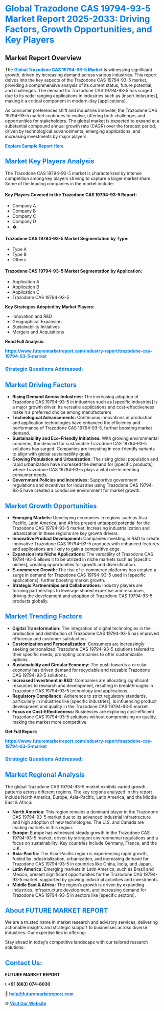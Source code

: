 <h1 style="color: #007BFF;">Global Trazodone CAS 19794-93-5 Market Report 2025-2033: Driving Factors, Growth Opportunities, and Key Players</h1>

<section id="overview">
<h2>Market Report Overview</h2>
<p>The <a href="https://www.futuremarketreport.com/industry-report/trazodone-cas-19794-93-5-market" style="color: #007BFF; text-decoration: none;"><strong>Global Trazodone CAS 19794-93-5 Market</strong></a> is witnessing significant growth, driven by increasing demand across various industries. This report delves into the key aspects of the Trazodone CAS 19794-93-5 market, providing a comprehensive analysis of its current status, future potential, and challenges. The demand for Trazodone CAS 19794-93-5 has surged due to its wide-ranging applications in industries such as [insert industries], making it a critical component in modern-day [applications].</p>
<p>As consumer preferences shift and industries innovate, the Trazodone CAS 19794-93-5 market continues to evolve, offering both challenges and opportunities for stakeholders. The global market is expected to expand at a substantial compound annual growth rate (CAGR) over the forecast period, driven by technological advancements, emerging applications, and increasing investments by major players.</p>
</section>

<section id="overview">
<p><a href="https://www.futuremarketreport.com/request-sample/reportId=120529" style="color: #007BFF; text-decoration: none;"><strong>Explore Sample Report Here</strong></a></p>
</section>

<section id="key-players">
<h2 style="color: #007BFF;">Market Key Players Analysis</h2>
<p>The Trazodone CAS 19794-93-5 market is characterized by intense competition among key players striving to capture a larger market share. Some of the leading companies in the market include:</p>
<h4>Key Players Covered in the Trazodone CAS 19794-93-5 Report:</h4>
<ul><li>Company A</li><li>Company B</li><li>Company C</li><li>Company D</li><li>�</li></ul>
<h4>Trazodone CAS 19794-93-5 Market Segmentation by Type:</h4>
<ul><li>Type A</li><li>Type B</li><li>Others</li></ul>

<h4>Trazodone CAS 19794-93-5 Market Segmentation by Application:</h4>
<ul><li>Application A</li><li>Application B</li><li>Application C</li><li>Trazodone CAS 19794-93-5</li></ul>
<p><strong>Key Strategies Adopted by Market Players:</strong></p>
<ul>
<li>Innovation and R&D</li>
<li>Geographical Expansion</li>
<li>Sustainability Initiatives</li>
<li>Mergers and Acquisitions</li>
</ul>
</section>

<section>
<p><strong>Read Full Analysis: </strong></p><a href="https://www.futuremarketreport.com/industry-report/trazodone-cas-19794-93-5-market" style="color: #007BFF; text-decoration: none;"><strong>https://www.futuremarketreport.com/industry-report/trazodone-cas-19794-93-5-market</strong></a>
<h3 style="color: #007BFF;">Strategic Questions Addressed:</h3>
</section>

<section id="driving-factors">
<h2 style="color: #007BFF;">Market Driving Factors</h2>
<ul>
<li><strong>Rising Demand Across Industries:</strong> The increasing adoption of Trazodone CAS 19794-93-5 in industries such as [specific industries] is a major growth driver. Its versatile applications and cost-effectiveness make it a preferred choice among manufacturers.</li>
<li><strong>Technological Advancements:</strong> Continuous innovations in production and application technologies have enhanced the efficiency and performance of Trazodone CAS 19794-93-5, further boosting market demand.</li>
<li><strong>Sustainability and Eco-Friendly Initiatives:</strong> With growing environmental concerns, the demand for sustainable Trazodone CAS 19794-93-5 solutions has surged. Companies are investing in eco-friendly variants to align with global sustainability goals.</li>
<li><strong>Growing Population and Urbanization:</strong> The rising global population and rapid urbanization have increased the demand for [specific products], where Trazodone CAS 19794-93-5 plays a vital role in meeting consumer needs.</li>
<li><strong>Government Policies and Incentives:</strong> Supportive government regulations and incentives for industries using Trazodone CAS 19794-93-5 have created a conducive environment for market growth.</li>
</ul>
</section>

<section id="growth-opportunities">
<h2 style="color: #007BFF;">Market Growth Opportunities</h2>
<ul>
<li><strong>Emerging Markets:</strong> Developing economies in regions such as Asia-Pacific, Latin America, and Africa present untapped potential for the Trazodone CAS 19794-93-5 market. Increasing industrialization and urbanization in these regions are key growth drivers.</li>
<li><strong>Innovative Product Development:</strong> Companies investing in R&D to create innovative Trazodone CAS 19794-93-5 products with enhanced features and applications are likely to gain a competitive edge.</li>
<li><strong>Expansion into Niche Applications:</strong> The versatility of Trazodone CAS 19794-93-5 allows it to be utilized in niche markets such as [specific niches], creating opportunities for growth and diversification.</li>
<li><strong>E-commerce Growth:</strong> The rise of e-commerce platforms has created a surge in demand for Trazodone CAS 19794-93-5 used in [specific applications], further boosting market growth.</li>
<li><strong>Strategic Partnerships and Collaborations:</strong> Industry players are forming partnerships to leverage shared expertise and resources, driving the development and adoption of Trazodone CAS 19794-93-5 products globally.</li>
</ul>
</section>

<section id="trending-factors">
<h2 style="color: #007BFF;">Market Trending Factors</h2>
<ul>
<li><strong>Digital Transformation:</strong> The integration of digital technologies in the production and distribution of Trazodone CAS 19794-93-5 has improved efficiency and customer satisfaction.</li>
<li><strong>Customization and Personalization:</strong> Consumers are increasingly seeking personalized Trazodone CAS 19794-93-5 solutions tailored to their specific needs, prompting companies to offer customizable options.</li>
<li><strong>Sustainability and Circular Economy:</strong> The push towards a circular economy has driven demand for recyclable and reusable Trazodone CAS 19794-93-5 solutions.</li>
<li><strong>Increased Investment in R&D:</strong> Companies are allocating significant resources to research and development, resulting in breakthroughs in Trazodone CAS 19794-93-5 technology and applications.</li>
<li><strong>Regulatory Compliance:</strong> Adherence to strict regulatory standards, particularly in industries like [specific industries], is influencing product development and quality in the Trazodone CAS 19794-93-5 market.</li>
<li><strong>Focus on Cost-Effectiveness:</strong> Businesses are exploring cost-efficient Trazodone CAS 19794-93-5 solutions without compromising on quality, making the market more competitive.</li>
</ul>
</section>

<section>
<p><strong>Get Full Report: </strong></p><a href="https://www.futuremarketreport.com/industry-report/trazodone-cas-19794-93-5-market" style="color: #007BFF; text-decoration: none;"><strong>https://www.futuremarketreport.com/industry-report/trazodone-cas-19794-93-5-market</strong></a>
<h3 style="color: #007BFF;">Strategic Questions Addressed:</h3>
</section>


<section id="regional-analysis">
<h2 style="color: #007BFF;">Market Regional Analysis</h2>
<p>The global Trazodone CAS 19794-93-5 market exhibits varied growth patterns across different regions. The key regions analyzed in this report include North America, Europe, Asia-Pacific, Latin America, and the Middle East & Africa:</p>
<ul>
<li><strong>North America:</strong> This region remains a dominant player in the Trazodone CAS 19794-93-5 market due to its advanced industrial infrastructure and high adoption of new technologies. The U.S. and Canada are leading markets in this region.</li>
<li><strong>Europe:</strong> Europe has witnessed steady growth in the Trazodone CAS 19794-93-5 market, driven by stringent environmental regulations and a focus on sustainability. Key countries include Germany, France, and the U.K.</li>
<li><strong>Asia-Pacific:</strong> The Asia-Pacific region is experiencing rapid growth, fueled by industrialization, urbanization, and increasing demand for Trazodone CAS 19794-93-5 in countries like China, India, and Japan.</li>
<li><strong>Latin America:</strong> Emerging markets in Latin America, such as Brazil and Mexico, present significant opportunities for the Trazodone CAS 19794-93-5 market, supported by growing industrial activities and investments.</li>
<li><strong>Middle East & Africa:</strong> The region’s growth is driven by expanding industries, infrastructure development, and increasing demand for Trazodone CAS 19794-93-5 in sectors like [specific sectors].</li>
</ul>
</section>

<footer>
<h2 style="color: #007BFF;">About FUTURE MARKET REPORT</h2>
<p>We are a trusted name in market research and advisory services, delivering actionable insights and strategic support to businesses across diverse industries. Our expertise lies in offering:</p>

<p>Stay ahead in today’s competitive landscape with our tailored research solutions.</p>

<h2 style="color: #007BFF;">Contact Us:</h2>
<p><strong>FUTURE MARKET REPORT</strong></p>
<p>📞 <strong>+91 (883) 074-8030</strong></p>
<p>📧 <strong><a href="mailto:help@futuremarketreport.com" style="color: #007BFF;">help@futuremarketreport.com</a></strong></p>
<p>🌐 <strong><a href="https://www.futuremarketreport.com/" style="color: #007BFF;">Visit Our Website</a></strong></p>
</footer>